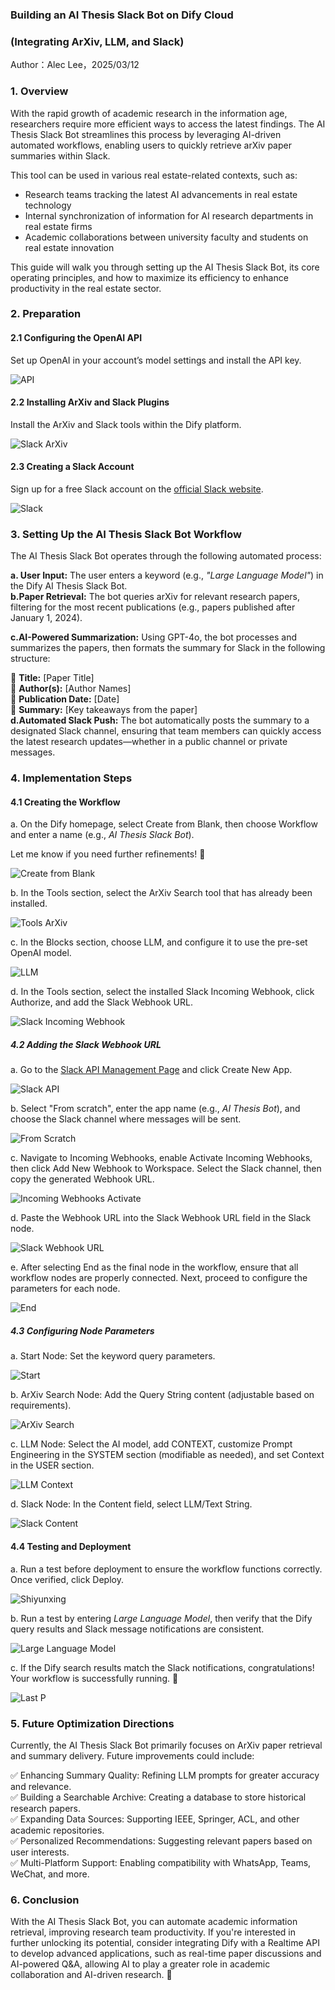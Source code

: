 ### Building an AI Thesis Slack Bot on Dify Cloud 

### (Integrating ArXiv, LLM, and Slack)

Author：Alec Lee，2025/03/12

### 1. Overview

With the rapid growth of academic research in the information age, researchers require more efficient ways to access the latest findings. The AI Thesis Slack Bot streamlines this process by leveraging AI-driven automated workflows, enabling users to quickly retrieve arXiv paper summaries within Slack.

This tool can be used in various real estate-related contexts, such as:

* Research teams tracking the latest AI advancements in real estate technology  
* Internal synchronization of information for AI research departments in real estate firms  
* Academic collaborations between university faculty and students on real estate innovation

This guide will walk you through setting up the AI Thesis Slack Bot, its core operating principles, and how to maximize its efficiency to enhance productivity in the real estate sector.

### 2. Preparation

#### 2.1 Configuring the OpenAI API

Set up OpenAI in your account’s model settings and install the API key.

![API](https://raw.githubusercontent.com/aleclee1005/MyPic/main/img/001API.jpg)

#### 2.2 Installing ArXiv and Slack Plugins

Install the ArXiv and Slack tools within the Dify platform.

![Slack ArXiv](https://raw.githubusercontent.com/aleclee1005/MyPic/main/img/002SlackArXiv.jpg)

#### 2.3 Creating a Slack Account

Sign up for a free Slack account on the [official Slack website](https://slack.com/intl/en-gb/get-started?entry_point=help_center#/createnew).

![Slack](https://raw.githubusercontent.com/aleclee1005/MyPic/main/img/003SlackAccount.jpg)

### 3. Setting Up the AI Thesis Slack Bot Workflow

The AI Thesis Slack Bot operates through the following automated process:

**a. User Input:** The user enters a keyword (e.g., *"Large Language Model"*) in the Dify AI Thesis Slack Bot.  
**b.Paper Retrieval:** The bot queries arXiv for relevant research papers, filtering for the most recent publications (e.g., papers published after January 1, 2024).

**c.AI-Powered Summarization:** Using GPT-4o, the bot processes and summarizes the papers, then formats the summary for Slack in the following structure:

 📄 **Title:** \[Paper Title\]  
 👤 **Author(s):** \[Author Names\]  
 📆 **Publication Date:** \[Date\]  
 📌 **Summary:** \[Key takeaways from the paper\]  
**d.Automated Slack Push:** The bot automatically posts the summary to a designated Slack channel, ensuring that team members can quickly access the latest research updates—whether in a public channel or private messages.

### 4. Implementation Steps

#### 4.1 Creating the Workflow

a. On the Dify homepage, select Create from Blank, then choose Workflow and enter a name (e.g., *AI Thesis Slack Bot*).

Let me know if you need further refinements\! 🚀

![Create from Blank](https://raw.githubusercontent.com/aleclee1005/MyPic/main/img/004Createfromblank.jpg)

b. In the Tools section, select the ArXiv Search tool that has already been installed.

![Tools ArXiv](https://raw.githubusercontent.com/aleclee1005/MyPic/main/img/005ToolsArXiv.jpg)

c. In the Blocks section, choose LLM, and configure it to use the pre-set OpenAI model.

![LLM](https://raw.githubusercontent.com/aleclee1005/MyPic/main/img/006LLM.jpg)

d. In the Tools section, select the installed Slack Incoming Webhook, click Authorize, and add the Slack Webhook URL.

![Slack Incoming Webhook](https://raw.githubusercontent.com/aleclee1005/MyPic/main/img/007Slackincomingwebhook.jpg)

##### 4.2 Adding the Slack Webhook URL

a. Go to the [Slack API Management Page](https://api.slack.com/apps) and click Create New App.

![Slack API](https://raw.githubusercontent.com/aleclee1005/MyPic/main/img/008Slackapi.jpg)

b. Select "From scratch", enter the app name (e.g., *AI Thesis Bot*), and choose the Slack channel where messages will be sent.

![From Scratch](https://raw.githubusercontent.com/aleclee1005/MyPic/main/img/009Fromscratch.jpg)

c. Navigate to Incoming Webhooks, enable Activate Incoming Webhooks, then click Add New Webhook to Workspace. Select the Slack channel, then copy the generated Webhook URL.

![Incoming Webhooks Activate](https://raw.githubusercontent.com/aleclee1005/MyPic/main/img/010IncomingwebhooksActivate.jpg)

d. Paste the Webhook URL into the Slack Webhook URL field in the Slack node.

![Slack Webhook URL](https://raw.githubusercontent.com/aleclee1005/MyPic/main/img/011SlackWehookURL.jpg)

e. After selecting End as the final node in the workflow, ensure that all workflow nodes are properly connected. Next, proceed to configure the parameters for each node.

![End](https://raw.githubusercontent.com/aleclee1005/MyPic/main/img/012End.jpg)

##### 4.3 Configuring Node Parameters

a. Start Node: Set the keyword query parameters.

![Start](https://raw.githubusercontent.com/aleclee1005/MyPic/main/img/013Start.jpg)

b. ArXiv Search Node: Add the Query String content (adjustable based on requirements).

![ArXiv Search](https://raw.githubusercontent.com/aleclee1005/MyPic/main/img/014ArXivSearch.jpg)

c. LLM Node: Select the AI model, add CONTEXT, customize Prompt Engineering in the SYSTEM section (modifiable as needed), and set Context in the USER section.

![LLM Context](https://raw.githubusercontent.com/aleclee1005/MyPic/main/img/015LLMcontext.jpg)

d. Slack Node: In the Content field, select LLM/Text String.

![Slack Content](https://raw.githubusercontent.com/aleclee1005/MyPic/main/img/016Slackcontent.jpg)

#### 4.4 Testing and Deployment

a. Run a test before deployment to ensure the workflow functions correctly. Once verified, click Deploy.

![Shiyunxing](https://raw.githubusercontent.com/aleclee1005/MyPic/main/img/017Shiyunxing.jpg)

b. Run a test by entering *Large Language Model*, then verify that the Dify query results and Slack message notifications are consistent.

![Large Language Model](https://raw.githubusercontent.com/aleclee1005/MyPic/main/img/018Largelanguagemodel.jpg)

c. If the Dify search results match the Slack notifications, congratulations\! Your workflow is successfully running. 🎉

![Last P](https://raw.githubusercontent.com/aleclee1005/MyPic/main/img/019LastP.jpg)

### 5. Future Optimization Directions

Currently, the AI Thesis Slack Bot primarily focuses on ArXiv paper retrieval and summary delivery. Future improvements could include:

 ✅ Enhancing Summary Quality: Refining LLM prompts for greater accuracy and relevance.  
 ✅ Building a Searchable Archive: Creating a database to store historical research papers.  
 ✅ Expanding Data Sources: Supporting IEEE, Springer, ACL, and other academic repositories.  
 ✅ Personalized Recommendations: Suggesting relevant papers based on user interests.  
 ✅ Multi-Platform Support: Enabling compatibility with WhatsApp, Teams, WeChat, and more.

### 6. Conclusion

With the AI Thesis Slack Bot, you can automate academic information retrieval, improving research team productivity. If you're interested in further unlocking its potential, consider integrating Dify with a Realtime API to develop advanced applications, such as real-time paper discussions and AI-powered Q\&A, allowing AI to play a greater role in academic collaboration and AI-driven research. 🚀
